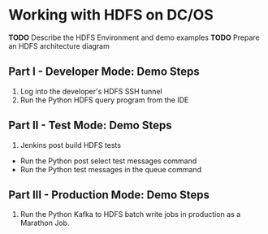 # Working with HDFS on DC/OS
**TODO** Describe the HDFS Environment and demo examples
**TODO** Prepare an HDFS architecture diagram

## Part I - Developer Mode: Demo Steps
1. Log into the developer's HDFS SSH tunnel
2. Run the Python HDFS query program from the IDE

## Part II - Test Mode: Demo Steps
1. Jenkins post build HDFS tests
 * Run the Python post select test messages command
 * Run the Python test messages in the queue command


## Part III - Production Mode: Demo Steps
1. Run the Python Kafka to HDFS batch write jobs in production as a Marathon Job. 